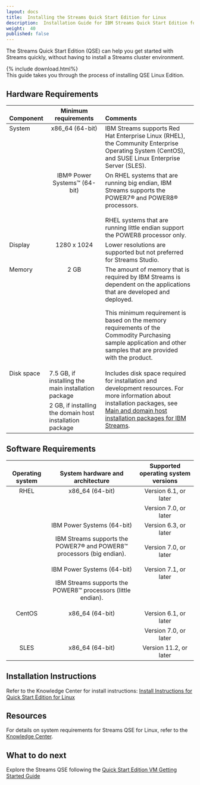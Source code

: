 ```yaml
---
layout: docs
title:  Installing the Streams Quick Start Edition for Linux
description:  Installation Guide for IBM Streams Quick Start Edition for Linux
weight:  40
published: false
---
```


The Streams Quick Start Edition (QSE) can help you get started with Streams quickly, without having to install a Streams cluster environment.

{% include download.html%}
<br>
This guide takes you through the process of installing QSE Linux Edition.

## Hardware Requirements

<table>
<thead class="thead" align="left"><tr class="row" valign="bottom"><th class="entry" valign="bottom">Component</th>
<th class="entry" align="center">Minimum requirements</th>
<th class="entry" valign="bottom">Comments</th>
</tr>
</thead>
<tbody class="tbody"><tr class="row"><td class="entry" rowspan="2" valign="top">System</td>
<td class="entry" align="center" valign="top">x86_64 (64-bit) </td>
<td class="entry" valign="top"><span class="keyword">IBM Streams</span> supports Red Hat Enterprise Linux (RHEL), the Community Enterprise Operating
System (CentOS), and SUSE Linux Enterprise
Server (SLES).</td>
</tr>
<tr class="row"><td class="entry" align="center" valign="top">IBM® Power Systems™ (64-bit)</td>
<td class="entry" valign="top" >On RHEL systems that are running big endian, IBM Streams supports the POWER7® and POWER8® processors.<br><br>
RHEL systems that are running little endian support the POWER8 processor only.</td>
</tr>
<tr class="row"><td class="entry" valign="top">Display</td>
<td class="entry" align="center" valign="top" >1280 x 1024</td>
<td class="entry" valign="top" >Lower resolutions are supported but not preferred
for Streams Studio.</td>
</tr>
<tr class="row"><td class="entry" valign="top" >Memory</td>
<td class="entry" align="center" valign="top" >2 GB</td>
<td class="entry" valign="top" ><span class="ph">The amount
of memory that is required by <span class="keyword">IBM Streams</span> is dependent on the applications that are developed
and deployed.</span><p class="p" >This minimum
requirement is based on the memory requirements of the Commodity Purchasing
sample application and other samples that are provided with the product.</p>
</td>
</tr>
<tr class="row"><td class="entry" rowspan="2" valign="top">Disk space</td>
<td class="entry" align="left" valign="top">7.5 GB, if installing the <span class="keyword">main installation package</span></td>
<td class="entry" rowspan="2" valign="top">Includes disk space required for
installation and development resources. For more information about
installation packages, see <a class="xref" href="http://www-01.ibm.com/support/knowledgecenter/?lang=en#!/SSCRJU_4.1.1/com.ibm.streams.install.doc/doc/ibminfospherestreams-install-programs-packages.html">Main and domain host installation
packages for <span class="keyword">IBM Streams</span></a>.</td>
</tr>
<tr class="row"><td class="entry" align="left" valign="top">2 GB, if installing the <span class="keyword">domain host installation package</span></td>
</tr>
</tbody>
</table>

## Software Requirements

<table>
<thead class="thead" align="left"><tr class="row" valign="bottom"><th class="entry" align="center" valign="bottom">Operating system</th>
<th class="entry" align="center" valign="bottom">System hardware and architecture</th>
<th class="entry" align="center" valign="bottom">Supported operating system versions</th>
</tr>
</thead>
<tbody class="tbody"><tr class="row"><td class="entry" rowspan="5" align="center" valign="top">RHEL</td>
<td class="entry" rowspan="2" align="center" valign="top">x86_64 (64-bit)</td>
<td class="entry" align="center" valign="top">Version 6.1, or later</td>
</tr>
<tr class="row"><td class="entry" align="center" valign="top">Version 7.0, or later</td>
</tr>
<tr class="row"><td class="entry" rowspan="2" align="center" valign="top">IBM Power
Systems (64-bit)<p class="p"><span class="keyword">IBM Streams</span> supports the POWER7® and POWER8™ processors (big endian).</p>
</td>
<td class="entry" align="center" valign="top">Version 6.3, or later</td>
</tr>
<tr class="row"><td class="entry" align="center" valign="top">Version 7.0, or later</td>
</tr>

<tr class="row"><td class="entry" rowspan="1" align="center" valign="top">IBM Power
Systems (64-bit)<p class="p"><span class="keyword">IBM Streams</span> supports the POWER8™ processors (little endian).</p>
</td>
<td class="entry" align="center" valign="top">Version 7.1, or later</td>
</tr>

<tr class="row"><td class="entry" rowspan="2" align="center" valign="top">CentOS</td>
<td class="entry" rowspan="2" align="center" valign="top">x86_64 (64-bit)</td>
<td class="entry" align="center" valign="top">Version 6.1, or later</td>
</tr>
<tr class="row"><td class="entry" align="center" valign="top">Version 7.0, or later</td>
</tr>
<tr class="row"><td class="entry" align="center" valign="top">SLES</td>
<td class="entry" align="center" valign="top">x86_64 (64-bit)</td>
<td class="entry" align="center" valign="top">Version 11.2, or later</td>
</tr>
</tbody>
</table>

## Installation Instructions

Refer to the Knowledge Center for install instructions:
[Install Instructions for Quick Start Edition for Linux](http://www-01.ibm.com/support/knowledgecenter/SSCRJU_4.1.1/com.ibm.streams.qse.doc/doc/ibminfospherestreams-qse-install.html?lang=en)

## Resources

For details on system requirements for Streams QSE for Linux, refer to the [Knowledge Center](http://www-01.ibm.com/support/knowledgecenter/?lang=en#!/SSCRJU_4.1.1/com.ibm.streams.qse.doc/doc/ibminfospherestreams-qse-before-you-begin.html).

## What to do next

Explore the Streams QSE following the [Quick Start Edition VM Getting Started Guide](/streamsx.documentation/docs/4.1/qse-getting-started/)
